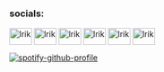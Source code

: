<h3 align="left">socials:</h3>
<p align="left">
<a href="https://dev.to/lrik" target="blank"><img align="center" src="https://www.svgrepo.com/show/349334/dev-to.svg" alt="lrik" height="30" width="40" /></a>
<a href="https://twitter.com/lrik" target="blank"><img align="center" src="https://www.svgrepo.com/show/404650/twitter-social-media-bird-animal.svg" alt="lrik" height="30" width="40" /></a>
<a href="https://fb.com/lrik" target="blank"><img align="center" src="https://www.svgrepo.com/show/475647/facebook-color.svg" alt="lrik" height="30" width="40" /></a>
<a href="https://dribbble.com/lrik" target="blank"><img align="center" src="https://www.svgrepo.com/show/343549/dribble-network-communication-internet-interaction.svg" alt="lrik" height="30" width="40" /></a>
<a href="https://www.youtube.com/c/lrik" target="blank"><img align="center" src="https://www.svgrepo.com/show/475700/youtube-color.svg" alt="lrik" height="30" width="40" /></a>
<a href="https://discord.com/users/927061241128681533" target="blank"><img align="center" src="https://www.svgrepo.com/show/353655/discord-icon.svg" alt="lrik" height="30" width="40" /></a>
</p>

[![spotify-github-profile](https://spotify-github-profile.vercel.app/api/view?uid=56wc9i40994rcx5a7y10durth&cover_image=true&theme=novatorem&show_offline=false&background_color=121212&interchange=false&bar_color=0167ef&bar_color_cover=false)](https://github.com/kittinan/spotify-github-profile)
